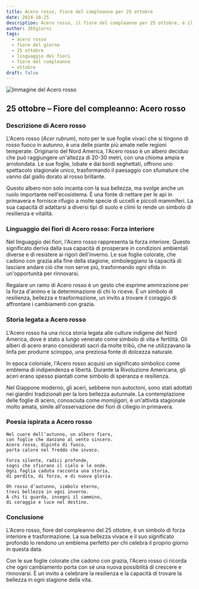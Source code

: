 ```yaml
---
title: Acero rosso, Fiore del compleanno per 25 ottobre
date: 2024-10-25
description: Acero rosso, il fiore del compleanno per 25 ottobre, è il simbolo di Forza interiore. Scopri il suo significato unico, le storie affascinanti e la poesia che celebra la sua bellezza.
author: 365giorni
tags:
  - acero rosso
  - fiore del giorno
  - 25 ottobre
  - linguaggio dei fiori
  - fiore del compleanno
  - ottobre
draft: false
---
```


![Immagine del Acero rosso](https://cdn.pixabay.com/photo/2016/12/22/03/34/red-leaves-1924443_1280.jpg)

## 25 ottobre – Fiore del compleanno: Acero rosso

### Descrizione di Acero rosso

L'Acero rosso (_Acer rubrum_), noto per le sue foglie vivaci che si tingono di rosso fuoco in autunno, è una delle piante più amate nelle regioni temperate. Originario del Nord America, l'Acero rosso è un albero deciduo che può raggiungere un'altezza di 20-30 metri, con una chioma ampia e arrotondata. Le sue foglie, lobate e dai bordi seghettati, offrono uno spettacolo stagionale unico, trasformando il paesaggio con sfumature che vanno dal giallo dorato al rosso brillante.

Questo albero non solo incanta con la sua bellezza, ma svolge anche un ruolo importante nell'ecosistema. È una fonte di nettare per le api in primavera e fornisce rifugio a molte specie di uccelli e piccoli mammiferi. La sua capacità di adattarsi a diversi tipi di suolo e climi lo rende un simbolo di resilienza e vitalità.

### Linguaggio dei fiori di Acero rosso: Forza interiore

Nel linguaggio dei fiori, l'Acero rosso rappresenta la forza interiore. Questo significato deriva dalla sua capacità di prosperare in condizioni ambientali diverse e di resistere ai rigori dell'inverno. Le sue foglie colorate, che cadono con grazia alla fine della stagione, simboleggiano la capacità di lasciare andare ciò che non serve più, trasformando ogni sfida in un'opportunità per rinnovarsi.

Regalare un ramo di Acero rosso è un gesto che esprime ammirazione per la forza d'animo e la determinazione di chi lo riceve. È un simbolo di resilienza, bellezza e trasformazione, un invito a trovare il coraggio di affrontare i cambiamenti con grazia.

### Storia legata a Acero rosso

L'Acero rosso ha una ricca storia legata alle culture indigene del Nord America, dove è stato a lungo venerato come simbolo di vita e fertilità. Gli alberi di acero erano considerati sacri da molte tribù, che ne utilizzavano la linfa per produrre sciroppo, una preziosa fonte di dolcezza naturale.

In epoca coloniale, l'Acero rosso acquisì un significato simbolico come emblema di indipendenza e libertà. Durante la Rivoluzione Americana, gli aceri erano spesso piantati come simbolo di speranza e resilienza.

Nel Giappone moderno, gli aceri, sebbene non autoctoni, sono stati adottati nei giardini tradizionali per la loro bellezza autunnale. La contemplazione delle foglie di acero, conosciuta come _momijigari_, è un'attività stagionale molto amata, simile all'osservazione dei fiori di ciliegio in primavera.

### Poesia ispirata a Acero rosso

```
Nel cuore dell’autunno, un albero fiero,  
con foglie che danzano al vento sincero.  
Acero rosso, dipinto di fuoco,  
porta calore nel freddo che invoco.  

Forza silente, radici profonde,  
sogni che sfiorano il cielo e le onde.  
Ogni foglia caduta racconta una storia,  
di perdita, di forza, e di nuova gloria.  

Oh rosso d’autunno, simbolo eterno,  
trovi bellezza in ogni inverno.  
A chi ti guarda, insegni il cammino,  
di coraggio e luce nel destino.  
```

### Conclusione

L'Acero rosso, fiore del compleanno del 25 ottobre, è un simbolo di forza interiore e trasformazione. La sua bellezza vivace e il suo significato profondo lo rendono un emblema perfetto per chi celebra il proprio giorno in questa data.

Con le sue foglie colorate che cadono con grazia, l'Acero rosso ci ricorda che ogni cambiamento porta con sé una nuova possibilità di crescere e rinnovarsi. È un invito a celebrare la resilienza e la capacità di trovare la bellezza in ogni stagione della vita.